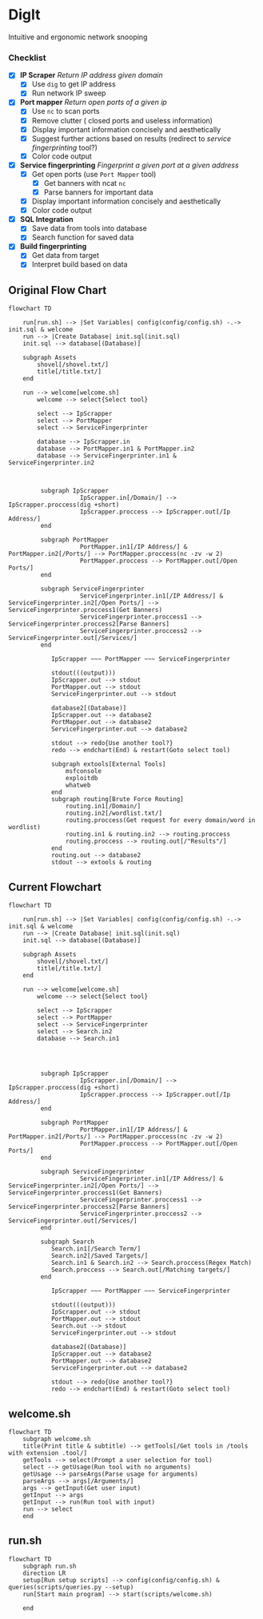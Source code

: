 # DigIt
Intuitive and ergonomic network snooping

### Checklist

 - [x] **IP Scraper**
        *Return IP address given domain*
	- [x] Use `dig` to get IP address
	- [x] Run network IP sweep
 - [x] **Port mapper**
		 *Return open ports of a given ip*
	- [x] Use `nc` to scan ports
	- [x] Remove clutter ( closed ports and useless information)
	- [x] Display important information concisely and aesthetically
	- [x] Suggest further actions based on results (redirect to *service fingerprinting* tool?)
	- [x] Color code output
 - [x] **Service fingerprinting**
		 *Fingerprint a given port at a given address*
	- [x] Get open ports (use `Port Mapper` tool)
        - [x] Get banners with ncat `nc`
        - [x] Parse banners for important data
	- [x] Display important information concisely and aesthetically
	- [x] Color code output
 - [x] **SQL Integration**
 	- [x] Save data from tools into database
  	- [x] Search function for saved data
 - [x] **Build fingerprinting**
	- [x] Get data from target
 	- [x] Interpret build based on data 

## Original Flow Chart
```mermaid
flowchart TD

    run[run.sh] --> |Set Variables| config(config/config.sh) -.-> init.sql & welcome
    run --> |Create Database| init.sql(init.sql)
    init.sql --> database[(Database)] 

    subgraph Assets
        shovel[/shovel.txt/]
        title[/title.txt/]
    end

    run --> welcome[welcome.sh]
        welcome --> select{Select tool}

        select --> IpScrapper
        select --> PortMapper
        select --> ServiceFingerprinter

        database --> IpScrapper.in
        database --> PortMapper.in1 & PortMapper.in2
        database --> ServiceFingerprinter.in1 & ServiceFingerprinter.in2



         subgraph IpScrapper
                    IpScrapper.in[/Domain/] --> IpScrapper.proccess(dig +short)
                    IpScrapper.proccess --> IpScrapper.out[/Ip Address/]
         end

         subgraph PortMapper
                    PortMapper.in1[/IP Address/] & PortMapper.in2[/Ports/] --> PortMapper.proccess(nc -zv -w 2)
                    PortMapper.proccess --> PortMapper.out[/Open Ports/]
         end

         subgraph ServiceFingerprinter
                    ServiceFingerprinter.in1[/IP Address/] & ServiceFingerprinter.in2[/Open Ports/] --> ServiceFingerprinter.proccess1(Get Banners)
                    ServiceFingerprinter.proccess1 --> ServiceFingerprinter.proccess2[Parse Banners]
                    ServiceFingerprinter.proccess2 --> ServiceFingerprinter.out[/Services/]
         end
            
            IpScrapper ~~~ PortMapper ~~~ ServiceFingerprinter
                    
            stdout(((output)))
            IpScrapper.out --> stdout
            PortMapper.out --> stdout
            ServiceFingerprinter.out --> stdout

            database2[(Database)]
            IpScrapper.out --> database2
            PortMapper.out --> database2
            ServiceFingerprinter.out --> database2

            stdout --> redo{Use another tool?}
            redo --> endchart(End) & restart(Goto select tool)

            subgraph extools[External Tools]
                msfconsole
                exploitdb
                whatweb
            end
            subgraph routing[Brute Force Routing]
                routing.in1[/Domain/]
                routing.in2[/wordlist.txt/]
                routing.proccess(Get request for every domain/word in wordlist)
                routing.in1 & routing.in2 --> routing.proccess
                routing.proccess --> routing.out[/"Results"/]
            end
            routing.out --> database2
            stdout --> extools & routing
```
## Current Flowchart
``` mermaid
flowchart TD

    run[run.sh] --> |Set Variables| config(config/config.sh) -.-> init.sql & welcome
    run --> |Create Database| init.sql(init.sql)
    init.sql --> database[(Database)] 

    subgraph Assets
        shovel[/shovel.txt/]
        title[/title.txt/]
    end

    run --> welcome[welcome.sh]
        welcome --> select{Select tool}

        select --> IpScrapper
        select --> PortMapper
        select --> ServiceFingerprinter
        select --> Search.in2
        database --> Search.in1
        



         subgraph IpScrapper
                    IpScrapper.in[/Domain/] --> IpScrapper.proccess(dig +short)
                    IpScrapper.proccess --> IpScrapper.out[/Ip Address/]
         end

         subgraph PortMapper
                    PortMapper.in1[/IP Address/] & PortMapper.in2[/Ports/] --> PortMapper.proccess(nc -zv -w 2)
                    PortMapper.proccess --> PortMapper.out[/Open Ports/]
         end

         subgraph ServiceFingerprinter
                    ServiceFingerprinter.in1[/IP Address/] & ServiceFingerprinter.in2[/Open Ports/] --> ServiceFingerprinter.proccess1(Get Banners)
                    ServiceFingerprinter.proccess1 --> ServiceFingerprinter.proccess2[Parse Banners]
                    ServiceFingerprinter.proccess2 --> ServiceFingerprinter.out[/Services/]
         end

         subgraph Search
            Search.in1[/Search Term/]
            Search.in2[/Saved Targets/]
            Search.in1 & Search.in2 --> Search.proccess(Regex Match)
            Search.proccess --> Search.out[/Matching targets/]
         end
            
            IpScrapper ~~~ PortMapper ~~~ ServiceFingerprinter
                    
            stdout(((output)))
            IpScrapper.out --> stdout
            PortMapper.out --> stdout
            Search.out --> stdout
            ServiceFingerprinter.out --> stdout

            database2[(Database)]
            IpScrapper.out --> database2
            PortMapper.out --> database2
            ServiceFingerprinter.out --> database2

            stdout --> redo{Use another tool?}
            redo --> endchart(End) & restart(Goto select tool)
```
## welcome.sh
``` mermaid
flowchart TD
    subgraph welcome.sh
    title(Print title & subtitle) --> getTools[/Get tools in /tools with extension .tool/]
    getTools --> select(Prompt a user selection for tool)
    select --> getUsage(Run tool with no arguments)
    getUsage --> parseArgs(Parse usage for arguments)
    parseArgs --> args[/Arguments/]
    args --> getInput(Get user input)
    getInput --> args
    getInput --> run(Run tool with input)
    run --> select
    end
```

## run.sh
``` mermaid
flowchart TD
    subgraph run.sh
    direction LR
    setup[Run setup scripts] --> config(config/config.sh) & queries(scripts/queries.py --setup)
    run[Start main program] --> start(scripts/welcome.sh)

    end
```
